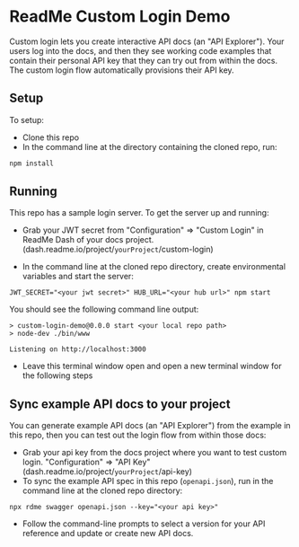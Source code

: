 # ReadMe Custom Login Demo

Custom login lets you create interactive API docs (an "API Explorer"). Your users log into the docs, and then they see working code examples that contain their personal API key that they can try out from within the docs. The custom login flow automatically provisions their API key.  

## Setup
To setup:

- Clone this repo
- In the command line at the directory containing the cloned repo, run:

```sh
npm install
```

## Running
This repo has a sample login server. To get the server up and running:

- Grab your JWT secret from "Configuration" => "Custom Login" in ReadMe Dash of your docs project. (dash.readme.io/project/`yourProject`/custom-login)

- In the command line at the cloned repo directory, create environmental variables and start the server:
```
JWT_SECRET="<your jwt secret>" HUB_URL="<your hub url>" npm start
```
You should see the following command line output:
```
> custom-login-demo@0.0.0 start <your local repo path>
> node-dev ./bin/www

Listening on http://localhost:3000

```

- Leave this terminal window open and open a new terminal window for the following steps

## Sync example API docs to your project
You can generate example API docs (an "API Explorer") from the example in this repo, then you can test out the login flow from within those docs:  

- Grab your api key from the docs project where you want to test custom login. "Configuration" => "API Key" (dash.readme.io/project/`yourProject`/api-key)
- To sync the example API spec in this repo (`openapi.json`),  run in the command line at the cloned repo directory:

```
npx rdme swagger openapi.json --key="<your api key>"
```
- Follow the command-line prompts to select a version for your API reference and update or create new API docs.
